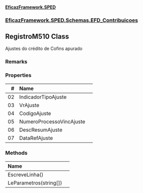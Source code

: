 #### [EficazFramework.SPED](EficazFrameworkSPED.md 'EficazFramework SPED')
### [EficazFramework.SPED.Schemas.EFD_Contribuicoes](EficazFramework.SPED.Schemas.EFD_Contribuicoes.md 'EficazFramework.SPED.Schemas.EFD_Contribuicoes')

## RegistroM510 Class

Ajustes do crédito de Cofins apurado

### Remarks
### Properties

| # | Name | |
| ---: | :--- | :--- |
| 02 | IndicadorTipoAjuste |  |
| 03 | VrAjuste |  |
| 04 | CodigoAjuste |  |
| 05 | NumeroProcessoVincAjuste |  |
| 06 | DescResumAjuste |  |
| 07 | DataRefAjuste |  |
### Methods

| Name | |
| :--- | :--- |
| EscreveLinha() |  |
| LeParametros(string[]) |  |
